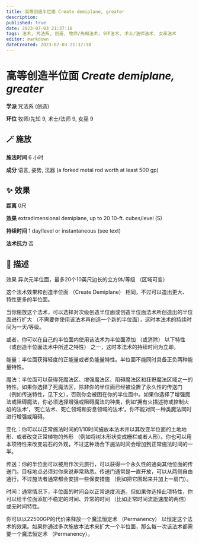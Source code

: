 ```yaml
---
title: 高等创造半位面 Create demiplane, greater
description: 
published: true
date: 2023-07-03 21:37:18
tags: 法术, 咒法系, 创造, 牧师/先知法术, 9环法术, 术士/法师法术, 女巫法术
editor: markdown
dateCreated: 2023-07-03 21:37:18
---
```


# **高等创造半位面** *Create demiplane, greater*

**学派** 咒法系 (创造) 

**环位** 牧师/先知 9, 术士/法师 9, 女巫 9

## 🪄 施放

**施法时间** 6 小时

**成分** 语言, 姿势, 法器 (a forked metal rod worth at least 500 gp)

## ✨ 效果  

**距离** 0尺 

**效果** extradimensional demiplane, up to 20 10-ft. cubes/level (S) 

**持续时间** 1 day/level or instantaneous (see text) 

**法术抗力** 否

## 📖 描述

效果          异次元半位面，最多20个10英尺边长的立方体/等级 （区域可变）

这个法术效果和创造半位面 （Create Demiplane） 相同，不过可以造出更大、特性更多的半位面。

当你施放这个法术，可以选择对次级创造半位面或创造半位面法术所创造出的半位面进行扩大 （不需要你使用该法术再创造一个新的半位面），这时本法术的持续时间为一天/等级。

或者，你可以在自己的半位面内使用该法术为半位面添加 （或消除） 以下特性 （或创造半位面法术中所述之特性） 之一，这时本法术的持续时间为立即。

能量：半位面获得轻度的正能量或者负能量特性。半位面不能同时具备正负两种能量特性。

魔法：半位面可以获得死魔法区、增强魔法区、阻碍魔法区和狂野魔法区域之一的特性。如果你选择了死魔法区，除非你的半位面已经被设置了永久性的传送门 （例如传送特性，见下文），否则你会被困在你的半位面中。如果你选择了增强魔法或阻碍魔法，你必须选择增强或阻碍魔法的种类，例如‘拥有火描述符或控制火焰的法术’，‘死亡法术、死亡领域和安息领域的法术’。你不能对同一种类魔法同时进行增强或阻碍。

变化：你可以以正常施法时间的1/10时间施放本法术并以其改变半位面的土地地形、或者改变正常植物的外形 （例如将树木形状变成栅栏或者人形）。你也可以用本项特性来改变岩石的外观，不过这种场合下施法时间会增加到正常施法时间的一半。

传送：你的半位面可以被用作次元旅行，可以获得一个永久性的通向其他位面的传送门。目标地点必须对你来说非常熟悉。传送门通常是一直开放，可以从两侧自由通行，不过施法者通常都会安排一些保安措施 （例如把它围起来并加上一扇门）。

时间：通常情况下，半位面的时间会以正常速度流逝。但如果你选择此项特性，你可以给半位面添加不稳定的时间、异常的时间 （比如正常时间流逝速度的两倍） 或无时间特性。

你可以以22500GP的代价来释放一个魔法恒定术 （Permanency） 以恒定这个法术的效果。如果你通过多次施放本法术来扩大一个半位面，那么每一次该法术都需要一个魔法恒定术 （Permanency）。
    